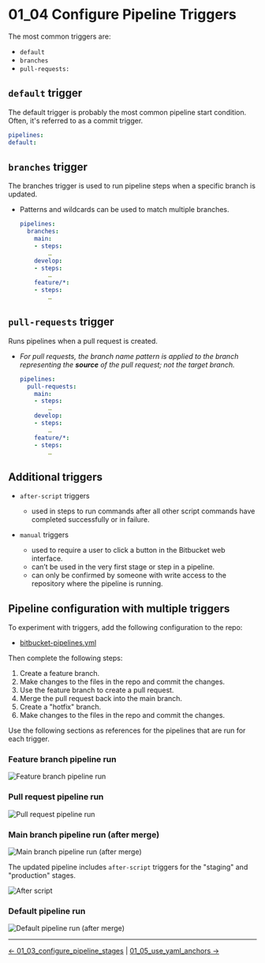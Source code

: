 # 01_04 Configure Pipeline Triggers

The most common triggers are:

- `default`
- `branches`
- `pull-requests:`

## `default` trigger

The default trigger is probably the most common pipeline start condition.  Often, it's referred to as a commit trigger.  

```yaml
pipelines:
default:
```

## `branches` trigger

The branches trigger is used to run pipeline steps when a specific branch is updated.

- Patterns and wildcards can be used to match multiple branches.

    ```yaml
    pipelines:
      branches:
        main:
        - steps:
            …
        develop:
        - steps:
            …
        feature/*:
        - steps:
            …
    ```

## `pull-requests` trigger
Runs pipelines when a pull request is created.

- *For pull requests, the branch name pattern is applied to the branch representing the **source** of the pull request; not the target branch.*

    ```yaml
    pipelines:
      pull-requests:
        main:
        - steps:
            …
        develop:
        - steps:
            …
        feature/*:
        - steps:
            …
    ```

## Additional triggers

- `after-script` triggers
  - used in steps to run commands after all other script commands have completed successfully or in failure.

- `manual` triggers
  - used to require a user to click a button in the Bitbucket web interface.
  - can’t be used in the very first stage or step in a pipeline.  
  - can only be confirmed by someone with write access to the repository where the pipeline is running.

## Pipeline configuration with multiple triggers

To experiment with triggers, add the following configuration to the repo:

- [bitbucket-pipelines.yml](./bitbucket-pipelines.yml)

Then complete the following steps:

1. Create a feature branch.
1. Make changes to the files in the repo and commit the changes.
1. Use the feature branch to create a pull request.
1. Merge the pull request back into the main branch.
1. Create a "hotfix" branch.
1. Make changes to the files in the repo and commit the changes.

Use the following sections as references for the pipelines that are run for each trigger.

### Feature branch pipeline run

![Feature branch pipeline run](./images/0-SCR-20240602-mnjp.png)

### Pull request pipeline run

![Pull request pipeline run](./images/1-SCR-20240602-mnun.png)

### Main branch pipeline run (after merge)

![Main branch pipeline run (after merge)](./images/2-SCR-20240602-moce.png)

The updated pipeline includes `after-script` triggers for the "staging" and "production" stages.

![After script](./images/3-SCR-20240602-molk.png)

### Default pipeline run

![Default pipeline run (after merge)](./images/4-SCR-20240602-morb.png)


<!-- FooterStart -->
---
[← 01_03_configure_pipeline_stages](../01_03_configure_pipeline_stages/README.md) | [01_05_use_yaml_anchors →](../01_05_use_yaml_anchors/README.md)
<!-- FooterEnd -->
